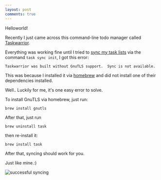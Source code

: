 ```yaml
---
layout: post
comments: true
---
```


Helloworld!

Recently I just came across this command-line todo manager called [Taskwarrior](http://taskwarrior.org/).

Everything was working fine until I tried to [sync my task lists](http://freecinc.com/) via the command `task sync init`, I got this error:

    Taskwarrior was built without GnuTLS support.  Sync is not available.

This was because I installed it via [homebrew](http://brew.sh/) and did not install one of their dependencies installed.

Well.. Luckily for me, it's one easy error to solve.

To install GnuTLS via homebrew, just run:

    brew install gnutls

After that, just run

    brew uninstall task

then re-install it:

    brew install task

After that, syncing should work for you.

Just like mine.:)

![successful syncing](http://i.imgur.com/7fWKbF1.png)
